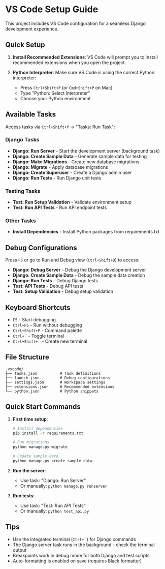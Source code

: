 # VS Code Setup Guide

This project includes VS Code configuration for a seamless Django development experience.

## Quick Setup

1. **Install Recommended Extensions**: VS Code will prompt you to install recommended extensions when you open the project.

2. **Python Interpreter**: Make sure VS Code is using the correct Python interpreter:
   - Press `Ctrl+Shift+P` (or `Cmd+Shift+P` on Mac)
   - Type "Python: Select Interpreter"
   - Choose your Python environment

## Available Tasks

Access tasks via `Ctrl+Shift+P` → "Tasks: Run Task":

### Django Tasks
- **Django: Run Server** - Start the development server (background task)
- **Django: Create Sample Data** - Generate sample data for testing
- **Django: Make Migrations** - Create new database migrations
- **Django: Migrate** - Apply database migrations
- **Django: Create Superuser** - Create a Django admin user
- **Django: Run Tests** - Run Django unit tests

### Testing Tasks
- **Test: Run Setup Validation** - Validate environment setup
- **Test: Run API Tests** - Run API endpoint tests

### Other Tasks
- **Install Dependencies** - Install Python packages from requirements.txt

## Debug Configurations

Press `F5` or go to Run and Debug view (`Ctrl+Shift+D`) to access:

- **Django: Debug Server** - Debug the Django development server
- **Django: Create Sample Data** - Debug the sample data creation
- **Django: Run Tests** - Debug Django tests
- **Test: API Tests** - Debug API tests
- **Test: Setup Validation** - Debug setup validation

## Keyboard Shortcuts

- `F5` - Start debugging
- `Ctrl+F5` - Run without debugging
- `Ctrl+Shift+P` - Command palette
- `Ctrl+` ` - Toggle terminal
- `Ctrl+Shift+` ` - Create new terminal

## File Structure

```
.vscode/
├── tasks.json          # Task definitions
├── launch.json         # Debug configurations
├── settings.json       # Workspace settings
├── extensions.json     # Recommended extensions
└── python.json         # Python snippets
```

## Quick Start Commands

1. **First time setup**:
   ```bash
   # Install dependencies
   pip install -r requirements.txt
   
   # Run migrations
   python manage.py migrate
   
   # Create sample data
   python manage.py create_sample_data
   ```

2. **Run the server**:
   - Use task: "Django: Run Server"
   - Or manually: `python manage.py runserver`

3. **Run tests**:
   - Use task: "Test: Run API Tests"
   - Or manually: `python test_api.py`

## Tips

- Use the integrated terminal (`Ctrl+` `) for Django commands
- The Django server task runs in the background - check the terminal output
- Breakpoints work in debug mode for both Django and test scripts
- Auto-formatting is enabled on save (requires Black formatter)

